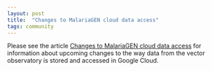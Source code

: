 ```yaml
---
layout: post
title:  "Changes to MalariaGEN cloud data access"
tags: community
---
```


Please see the article [Changes to MalariaGEN cloud data access](https://www.malariagen.net/article/changes-to-malariagen-cloud-data-access/) for information about upcoming changes to the way data from the vector observatory is stored and accessed in Google Cloud.
